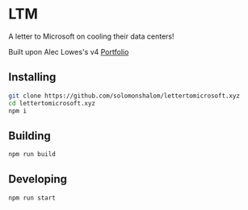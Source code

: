 # LTM

A letter to Microsoft on cooling their data centers!

Built upon Alec Lowes's v4 [Portfolio](https://github.com/lowmess/lowmess.com/tree/v4)

## Installing

```bash
git clone https://github.com/solomonshalom/lettertomicrosoft.xyz
cd lettertomicrosoft.xyz
npm i
```

## Building

```bash
npm run build
```

## Developing

```bash
npm run start
```
